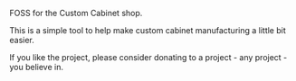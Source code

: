 FOSS for the Custom Cabinet shop.


This is a simple tool to help make custom cabinet manufacturing a little bit easier.


If you like the project, please consider donating to a project - any project - you believe in.
